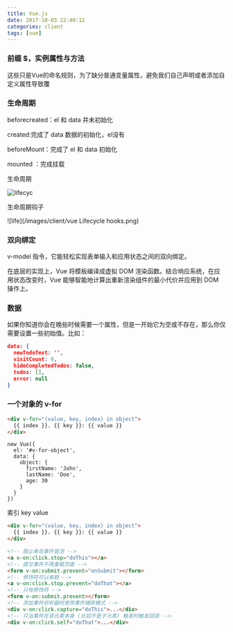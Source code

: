 ```yaml
---
title: Vue.js
date: 2017-10-03 22:40:12
categories: client
tags: [vue] 
---
```

### 前缀 $，实例属性与方法
这些只是Vue的命名规则，为了缺分普通变量属性，避免我们自己声明或者添加自定义属性导致覆
### 生命周期
beforecreated：el 和 data 并未初始化 

created:完成了 data 数据的初始化，el没有

beforeMount：完成了 el 和 data 初始化 

mounted ：完成挂载

<!--more-->

生命周期

![lifecyc](/images/client/lifecycle.jpg)

生命周期钩子

![life](/images/client/vue Lifecycle hooks.png)

### 双向绑定

v-model 指令，它能轻松实现表单输入和应用状态之间的双向绑定。

在底层的实现上，Vue 将模板编译成虚拟 DOM 渲染函数。结合响应系统，在应用状态改变时，Vue 能够智能地计算出重新渲染组件的最小代价并应用到 DOM 操作上。

### 数据
 
如果你知道你会在晚些时候需要一个属性，但是一开始它为空或不存在，那么你仅需要设置一些初始值。比如：

```json
data: {
  newTodoText: '',
  visitCount: 0,
  hideCompletedTodos: false,
  todos: [],
  error: null
}
```
### 一个对象的 v-for

```html
<div v-for="(value, key, index) in object">
  {{ index }}. {{ key }}: {{ value }}
</div>
```
```angularjs
new Vue({
  el: '#v-for-object',
  data: {
    object: {
      firstName: 'John',
      lastName: 'Doe',
      age: 30
    }
  }
})
```
索引 key value

````html
<div v-for="(value, key, index) in object">
  {{ index }}. {{ key }}: {{ value }}
</div>
````

```html
<!-- 阻止单击事件冒泡 -->
<a v-on:click.stop="doThis"></a>
<!-- 提交事件不再重载页面 -->
<form v-on:submit.prevent="onSubmit"></form>
<!-- 修饰符可以串联 -->
<a v-on:click.stop.prevent="doThat"></a>
<!-- 只有修饰符 -->
<form v-on:submit.prevent></form>
<!-- 添加事件侦听器时使用事件捕获模式 -->
<div v-on:click.capture="doThis">...</div>
<!-- 只当事件在该元素本身 (比如不是子元素) 触发时触发回调 -->
<div v-on:click.self="doThat">...</div>
```





